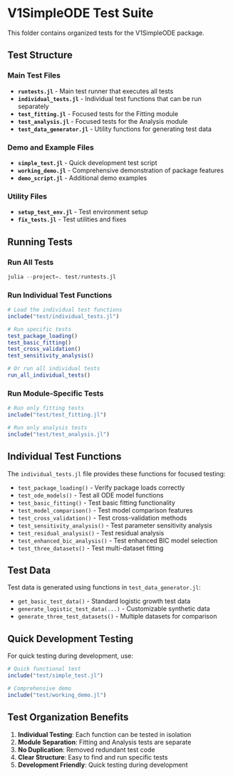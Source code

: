 # V1SimpleODE Test Suite

This folder contains organized tests for the V1SimpleODE package.

## Test Structure

### Main Test Files

- **`runtests.jl`** - Main test runner that executes all tests
- **`individual_tests.jl`** - Individual test functions that can be run separately
- **`test_fitting.jl`** - Focused tests for the Fitting module
- **`test_analysis.jl`** - Focused tests for the Analysis module
- **`test_data_generator.jl`** - Utility functions for generating test data

### Demo and Example Files

- **`simple_test.jl`** - Quick development test script
- **`working_demo.jl`** - Comprehensive demonstration of package features
- **`demo_script.jl`** - Additional demo examples

### Utility Files

- **`setup_test_env.jl`** - Test environment setup
- **`fix_tests.jl`** - Test utilities and fixes

## Running Tests

### Run All Tests
```julia
julia --project=. test/runtests.jl
```

### Run Individual Test Functions
```julia
# Load the individual test functions
include("test/individual_tests.jl")

# Run specific tests
test_package_loading()
test_basic_fitting()
test_cross_validation()
test_sensitivity_analysis()

# Or run all individual tests
run_all_individual_tests()
```

### Run Module-Specific Tests
```julia
# Run only fitting tests
include("test/test_fitting.jl")

# Run only analysis tests
include("test/test_analysis.jl")
```

## Individual Test Functions

The `individual_tests.jl` file provides these functions for focused testing:

- `test_package_loading()` - Verify package loads correctly
- `test_ode_models()` - Test all ODE model functions
- `test_basic_fitting()` - Test basic fitting functionality
- `test_model_comparison()` - Test model comparison features
- `test_cross_validation()` - Test cross-validation methods
- `test_sensitivity_analysis()` - Test parameter sensitivity analysis
- `test_residual_analysis()` - Test residual analysis
- `test_enhanced_bic_analysis()` - Test enhanced BIC model selection
- `test_three_datasets()` - Test multi-dataset fitting

## Test Data

Test data is generated using functions in `test_data_generator.jl`:

- `get_basic_test_data()` - Standard logistic growth test data
- `generate_logistic_test_data(...)` - Customizable synthetic data
- `generate_three_test_datasets()` - Multiple datasets for comparison

## Quick Development Testing

For quick testing during development, use:

```julia
# Quick functional test
include("test/simple_test.jl")

# Comprehensive demo
include("test/working_demo.jl")
```

## Test Organization Benefits

1. **Individual Testing**: Each function can be tested in isolation
2. **Module Separation**: Fitting and Analysis tests are separate
3. **No Duplication**: Removed redundant test code
4. **Clear Structure**: Easy to find and run specific tests
5. **Development Friendly**: Quick testing during development
